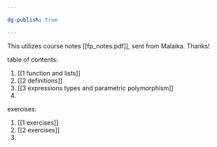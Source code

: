 ```yaml
---

dg-publish: true

---
```

This utilizes course notes [[fp_notes.pdf]], sent from Malaika. Thanks!

table of contents:

1. [[1 function and lists]]
2. [[2 definitions]]
3. [[3 expressions types and parametric polymorphism]]
4. 

exercises:

1. [[1 exercises]]
2. [[2 exercises]]
3. 
